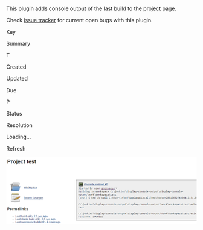  

 

This plugin adds console output of the last build to the project page.

  

Check [issue
tracker](https://issues.jenkins-ci.org/issues/?jql=component%20%3D%20display-console-output-plugin)
for current open bugs with this plugin.

Key

Summary

T

Created

Updated

Due

P

Status

Resolution

Loading...

Refresh

![](docs/images/display-console-output-plugin_75.png)
